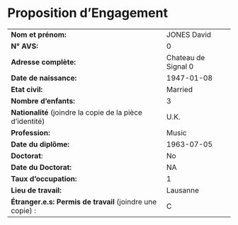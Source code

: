 Proposition d’Engagement
================

|                                                           |                     |
| --------------------------------------------------------- | ------------------- |
| **Nom et prénom:**                                        | JONES David         |
| **N° AVS:**                                               | 0                   |
| **Adresse complète:**                                     | Chateau de Signal 0 |
| **Date de naissance:**                                    | 1947-01-08          |
| **Etat civil:**                                           | Married             |
| **Nombre d’enfants:**                                     | 3                   |
| **Nationalité** (joindre la copie de la pièce d’identité) | U.K.                |
| **Profession:**                                           | Music               |
| **Date du diplôme:**                                      | 1963-07-05          |
| **Doctorat**:                                             | No                  |
| **Date du Doctorat:**                                     | NA                  |
| **Taux d’occupation:**                                    | 1                   |
| **Lieu de travail:**                                      | Lausanne            |
| **Étranger.e.s: Permis de travail** (joindre une copie) : | C                   |
